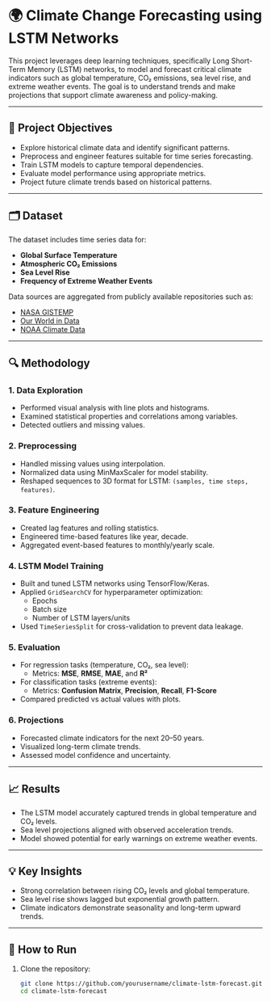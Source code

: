 # 🌍 Climate Change Forecasting using LSTM Networks

This project leverages deep learning techniques, specifically Long Short-Term Memory (LSTM) networks, to model and forecast critical climate indicators such as global temperature, CO₂ emissions, sea level rise, and extreme weather events. The goal is to understand trends and make projections that support climate awareness and policy-making.

---

## 📌 Project Objectives

- Explore historical climate data and identify significant patterns.
- Preprocess and engineer features suitable for time series forecasting.
- Train LSTM models to capture temporal dependencies.
- Evaluate model performance using appropriate metrics.
- Project future climate trends based on historical patterns.

---

## 🗂 Dataset

The dataset includes time series data for:

- **Global Surface Temperature**
- **Atmospheric CO₂ Emissions**
- **Sea Level Rise**
- **Frequency of Extreme Weather Events**

Data sources are aggregated from publicly available repositories such as:
- [NASA GISTEMP](https://data.giss.nasa.gov/gistemp/)
- [Our World in Data](https://ourworldindata.org/)
- [NOAA Climate Data](https://www.ncei.noaa.gov/)

---

## 🔍 Methodology

### 1. Data Exploration
- Performed visual analysis with line plots and histograms.
- Examined statistical properties and correlations among variables.
- Detected outliers and missing values.

### 2. Preprocessing
- Handled missing values using interpolation.
- Normalized data using MinMaxScaler for model stability.
- Reshaped sequences to 3D format for LSTM: `(samples, time steps, features)`.

### 3. Feature Engineering
- Created lag features and rolling statistics.
- Engineered time-based features like year, decade.
- Aggregated event-based features to monthly/yearly scale.

### 4. LSTM Model Training
- Built and tuned LSTM networks using TensorFlow/Keras.
- Applied `GridSearchCV` for hyperparameter optimization:
  - Epochs
  - Batch size
  - Number of LSTM layers/units
- Used `TimeSeriesSplit` for cross-validation to prevent data leakage.

### 5. Evaluation
- For regression tasks (temperature, CO₂, sea level):
  - Metrics: **MSE**, **RMSE**, **MAE**, and **R²**
- For classification tasks (extreme events):
  - Metrics: **Confusion Matrix**, **Precision**, **Recall**, **F1-Score**
- Compared predicted vs actual values with plots.

### 6. Projections
- Forecasted climate indicators for the next 20–50 years.
- Visualized long-term climate trends.
- Assessed model confidence and uncertainty.

---

## 📈 Results

- The LSTM model accurately captured trends in global temperature and CO₂ levels.
- Sea level projections aligned with observed acceleration trends.
- Model showed potential for early warnings on extreme weather events.

---

## 💡 Key Insights

- Strong correlation between rising CO₂ levels and global temperature.
- Sea level rise shows lagged but exponential growth pattern.
- Climate indicators demonstrate seasonality and long-term upward trends.

---

## 🧪 How to Run

1. Clone the repository:
   ```bash
   git clone https://github.com/yourusername/climate-lstm-forecast.git
   cd climate-lstm-forecast
